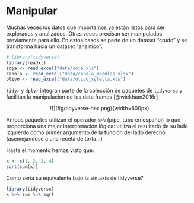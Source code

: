 # Manipular



Muchas veces los datos que importamos ya están listos para ser explorados y analizados. Otras veces precisan ser manipulados previamente para ello. En estos casos se parte de un dataset “crudo” y se transforma hacia un dataset "analítico". 


```r
# library(tidyverse)
library(readxl)
soja <- read_excel("data/soja.xls")
canola <- read_excel("data/canola_maculas.xlsx")
olivo <- read_excel("data/olivo_xylella.xls")
```


`tidyr` y `dplyr` integran parte de la colección de paquetes de `tidyverse` y facilitan la manipulación de los data frames [@wickham2016r] 

<center>
![](fig/tidyverse-hex.png){width=600px}
</center>

Ambos paquetes utilizan el operador `%>%` (pipe, tubo en español) lo que proporciona una mejor interpretación lógica: utiliza el resultado de su lado izquierdo como primer argumento de la función del lado derecho (asemejándose a una receta de torta...)

Hasta el momento hemos visto que:


```r
x <- c(1, 2, 3, 4)
sqrt(sum(x))
```

Como sería su equivalente bajo la sintaxis de tidyverse? 


```r
library(tidyverse)
x %>% sum %>% sqrt
```

